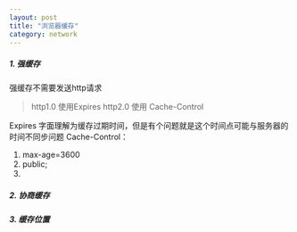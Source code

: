 ```yaml
---
layout: post
title: "浏览器缓存"
category: network
---
```


##### 1. 强缓存
强缓存不需要发送http请求
> http1.0 使用Expires
> http2.0 使用 Cache-Control

Expires 字面理解为缓存过期时间，但是有个问题就是这个时间点可能与服务器的时间不同步问题
Cache-Control：
1. max-age=3600
2. public;
3. 

##### 2. 协商缓存

##### 3. 缓存位置


